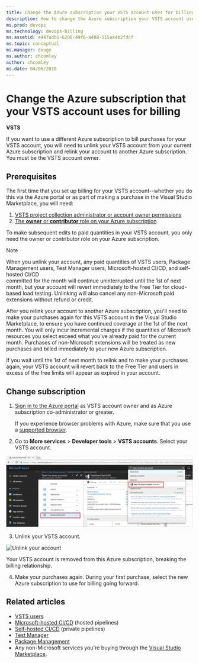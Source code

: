 ```yaml
---
title: Change the Azure subscription your VSTS account uses for billing
description: How to change the Azure subscription your VSTS account uses for billing
ms.prod: devops
ms.technology: devops-billing
ms.assetid: e447adb1-6208-49f6-a488-515aa4b2fdcf
ms.topic: conceptual
ms.manager: douge
ms.author: chcomley
author: chcomley
ms.date: 04/06/2018
---
```

[//]: # (monikerRange: 'vsts')

# Change the Azure subscription that your VSTS account uses for billing

**VSTS**

If you want to use a different Azure subscription to bill purchases for your VSTS account, 
you will need to unlink your VSTS account from your current Azure subscription 
and relink your account to another Azure subscription. You must be the VSTS account owner. 

## Prerequisites

The first time that you set up billing for your VSTS account--whether you do this via the Azure portal or as part of making a purchase in the Visual Studio Marketplace, you will need:

1. [VSTS project collection administrator or account owner permissions](../accounts/faq-add-delete-users.md#find-owner)
2. [The **owner** or **contributor** role on your Azure subscription](add-backup-billing-managers.md)

To make subsequent edits to paid quantities in your VSTS account, you only need the owner or contributor role on your Azure subscription.

>[!NOTE]
> When you unlink your account, any paid quantities of VSTS users, Package Management users, Test Manager users, Microsoft-hosted CI/CD, and self-hosted CI/CD  
> committed for the month will continue uninterrupted until the 1st of next month, 
> but your account will revert immediately to the Free Tier for cloud-based load testing. Unlinking will also cancel any non-Microsoft paid extensions without refund or credit.
>
> After you relink your account to another Azure subscription, you'll need to make your purchases again for this VSTS account in the Visual Studio Marketplace, to ensure you have continued coverage at the 1st of the next month. You will only incur incremental charges if the quantities of Microsoft resources you select exceed what you've already paid for the current month. Purchases of non-Microsoft extensions will be treated as new purchases and billed immediately to your new Azure subscription.
>
> If you wait until the 1st of next month to relink and to make your purchases again, your VSTS account will revert back to the Free Tier and users in excess of the free limits will appear as expired in your account.

<a name="AzurePortal2"></a>

## Change subscription

1. [Sign in to the Azure portal](https://portal.azure.com/) 
as VSTS account owner and as Azure subscription co-administrator or greater.

    If you experience browser problems with Azure, 
    make sure that you use a [supported browser](https://azure.microsoft.com/en-us/documentation/articles/azure-preview-portal-supported-browsers-devices/).

2. Go to **More services** > **Developer tools** > **VSTS accounts**. Select your VSTS account.

 ![More services, Developer tools, VSTS, select your account](_img/_shared/ap_vso_selectlinkedaccount.png)

3. Unlink your VSTS account.

 ![Unlink your account](_img/_shared/azure-portal-unlink-subscription.png)

 Your VSTS account is removed from this Azure subscription, breaking the billing relationship.

4. Make your purchases again. During your first purchase, select the new Azure subscription to use for billing going forward.

## Related articles

- [VSTS users](https://marketplace.visualstudio.com/items?itemName=ms.vss-vstsuser)
- [Microsoft-hosted CI/CD](https://marketplace.visualstudio.com/items?itemName=ms.build-release-hosted-pipelines) (hosted pipelines)
- [Self-hosted CI/CD](https://marketplace.visualstudio.com/items?itemName=ms.build-release-private-pipelines) (private pipelines)
- [Test Manager](https://marketplace.visualstudio.com/items?itemName=ms.vss-testmanager-web)
- [Package Management](https://marketplace.visualstudio.com/items?itemName=ms.feed)
- Any non-Microsoft services you're buying through the [Visual Studio Marketplace](https://marketplace.visualstudio.com/vsts).
